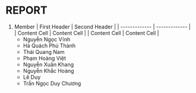# REPORT
1. Member
    | First Header  | Second Header |
    | ------------- | ------------- |
    | Content Cell  | Content Cell  |
    | Content Cell  | Content Cell  |
    - Nguyễn Ngọc Vĩnh
    - Hà Quách Phú Thành
    - Thái Quang Nam
    - Phạm Hoàng Việt
    - Nguyễn Xuân Khang
    - Nguyễn Khắc Hoàng
    - Lê Duy
    - Trần Ngọc Duy Chương